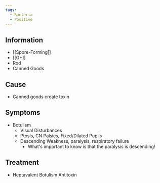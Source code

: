 ```yaml
---
tags:
  - Bacteria
  - Positive
---
```

## Information 
- [[Spore-Forming]]
- [[G+]]
- Rod
- Canned Goods
## Cause
- Canned goods create toxin

## Symptoms
- Botulism
	- Visual Disturbances
	- Ptosis, CN Palsies, Fixed/Dilated Pupils
	- Descending Weakness, paralysis, respiratory failure
		- What's important to know is that the paralysis is descending!

## Treatment
- Heptavalent Botulism Antitoxin


